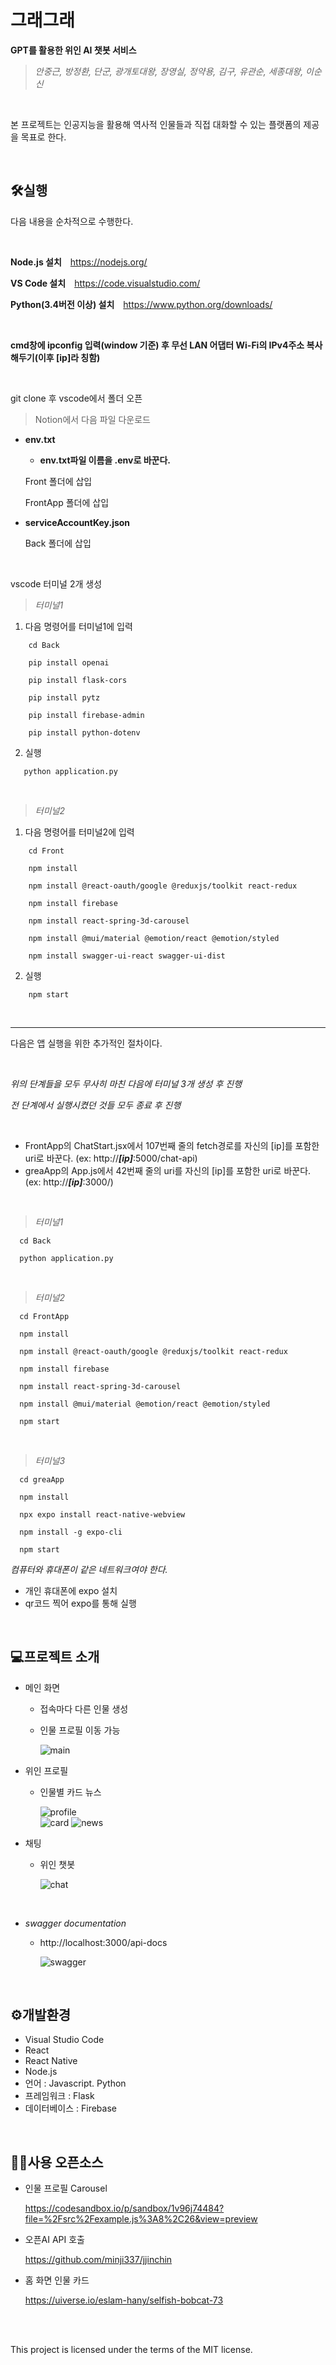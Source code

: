 # 그래그래
**GPT를 활용한 위인 AI 챗봇 서비스**

>*안중근, 방정환, 단군, 광개토대왕, 장영실, 정약용, 김구, 유관순, 세종대왕, 이순신*
<br/>

본 프로젝트는 인공지능을 활용해 역사적 인물들과 직접 대화할 수 있는 플랫폼의 제공을 목표로 한다.

<br/>

## 🛠실행
다음 내용을 순차적으로 수행한다.

<br/>

**Node.js 설치** <https://nodejs.org/>

**VS Code 설치** <https://code.visualstudio.com/>

**Python(3.4버전 이상) 설치** <https://www.python.org/downloads/>

<br/>

**cmd창에 ipconfig 입력(window 기준) 후 무선 LAN 어댑터 Wi-Fi의 IPv4주소 복사해두기(이후 [ip]라 칭함)**

<br/>

git clone 후 vscode에서 폴더 오픈

>Notion에서 다음 파일 다운로드
* **env.txt**
    * **env.txt파일 이름을 .env로 바꾼다.**
  
  Front 폴더에 삽입

  FrontApp 폴더에 삽입

* **serviceAccountKey.json**

  Back 폴더에 삽입

<br/>

vscode 터미널 2개 생성
> *터미널1*

1. 다음 명령어를 터미널1에 입력
```
    cd Back
   
    pip install openai
   
    pip install flask-cors
   
    pip install pytz

    pip install firebase-admin

    pip install python-dotenv
```
   
2. 실행

```
   python application.py
```

<br/>

> *터미널2*

 1. 다음 명령어를 터미널2에 입력

```
    cd Front
    
    npm install
    
    npm install @react-oauth/google @reduxjs/toolkit react-redux
    
    npm install firebase
    
    npm install react-spring-3d-carousel
    
    npm install @mui/material @emotion/react @emotion/styled

    npm install swagger-ui-react swagger-ui-dist
```
    
 2. 실행

```
    npm start
```

<br/>

***

다음은 앱 실행을 위한 추가적인 절차이다.

<br/>

*위의 단계들을 모두 무사히 마친 다음에 터미널 3개 생성 후 진행*

*전 단계에서 실행시켰던 것들 모두 종료 후 진행*

<br/>

* FrontApp의 ChatStart.jsx에서 107번째 줄의 fetch경로를 자신의 [ip]를 포함한 uri로 바꾼다. (ex: http://***[ip]***:5000/chat-api)
* greaApp의 App.js에서 42번째 줄의 uri를 자신의 [ip]를 포함한 uri로 바꾼다.  (ex: http://***[ip]***:3000/)

<br/>

> *터미널1*

```
  cd Back

  python application.py
```

<br/>

> *터미널2*
```
  cd FrontApp

  npm install
  
  npm install @react-oauth/google @reduxjs/toolkit react-redux
   
  npm install firebase
   
  npm install react-spring-3d-carousel
    
  npm install @mui/material @emotion/react @emotion/styled

  npm start
```

<br/>

> *터미널3*

```
  cd greaApp

  npm install

  npx expo install react-native-webview

  npm install -g expo-cli

  npm start
```

  *컴퓨터와 휴대폰이 같은 네트워크여야 한다.*

  * 개인 휴대폰에 expo 설치
  * qr코드 찍어 expo를 통해 실행

<br/>

## 💻프로젝트 소개
* 메인 화면
   * 접속마다 다른 인물 생성
   * 인물 프로필 이동 가능
     
     ![main](https://github.com/PSangYun/graegrae/blob/master/main.png)

* 위인 프로필
  * 인물별 카드 뉴스

    ![profile](https://github.com/PSangYun/graegrae/blob/master/profile.png)    
    ![card](https://github.com/PSangYun/graegrae/blob/master/card.png)
    ![news](https://github.com/PSangYun/graegrae/blob/master/news.png)

* 채팅
  * 위인 챗봇
    
    ![chat](https://github.com/PSangYun/graegrae/blob/master/chat.png)

<br/>

* *swagger documentation*
  * http://localhost:3000/api-docs
 
    ![swagger](https://github.com/PSangYun/graegrae/blob/master/swagger.png)

<br/>

## ⚙개발환경
* Visual Studio Code
* React
* React Native
* Node.js
* 언어 : Javascript. Python
* 프레임워크 : Flask
* 데이터베이스 : Firebase

<br/>

## 👨‍💻사용 오픈소스
* 인물 프로필 Carousel
  
  <https://codesandbox.io/p/sandbox/1v96j74484?file=%2Fsrc%2Fexample.js%3A8%2C26&view=preview>
  
* 오픈AI API 호출
  
  <https://github.com/minji337/jjinchin>

* 홈 화면 인물 카드

  <https://uiverse.io/eslam-hany/selfish-bobcat-73>

<br/><br/>

This project is licensed under the terms of the MIT license.
